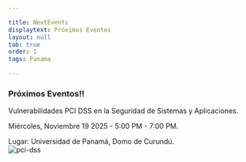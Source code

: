 ```yaml
---

title: NextEvents
displaytext: Próximos Eventos
layout: null
tab: true
order: 1
tags: Panama

---
```


### Próximos Eventos!!
Vulnerabilidades PCI DSS en la Seguridad de Sistemas y Aplicaciones.

Miércoles, Noviembre 19 2025 - 5:00 PM - 7:00 PM.

Lugar: Universidad de Panamá, Domo de Curundú.  
![pci-dss](https://github.com/user-attachments/assets/4864046c-2551-4e49-b6e2-1e259021dc2e)
